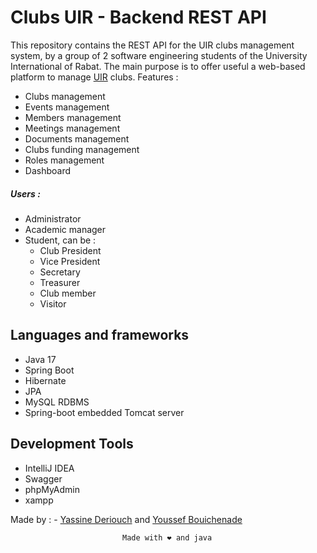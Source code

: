 # Clubs UIR - Backend REST API

This repository contains the REST API for the UIR clubs management system, by a group of 2 software engineering students of the University International of Rabat.
The main purpose is to offer useful a web-based platform to manage [UIR](https://www.uir.ac.ma/en) clubs. 
Features : 
  - Clubs management
  - Events management
  - Members management 
  - Meetings management
  - Documents management
  - Clubs funding management
  - Roles management
  - Dashboard 
##### Users : 
  - Administrator
  - Academic manager
  - Student,   can be :
      - Club President 
      - Vice President 
      - Secretary
      - Treasurer
      - Club member
      - Visitor
        
## Languages and frameworks


- Java 17
- Spring Boot
- Hibernate 
- JPA
- MySQL RDBMS
- Spring-boot embedded Tomcat server

## Development Tools

- IntelliJ IDEA 
- Swagger
- phpMyAdmin 
- xampp

Made by : - [Yassine Deriouch](https://github.com/YassineDeriouch) and [Youssef Bouichenade](https://github.com/Youssef-Yb07/) 
<br>

```						     Made with ❤️ and java		     			     ``` <br>